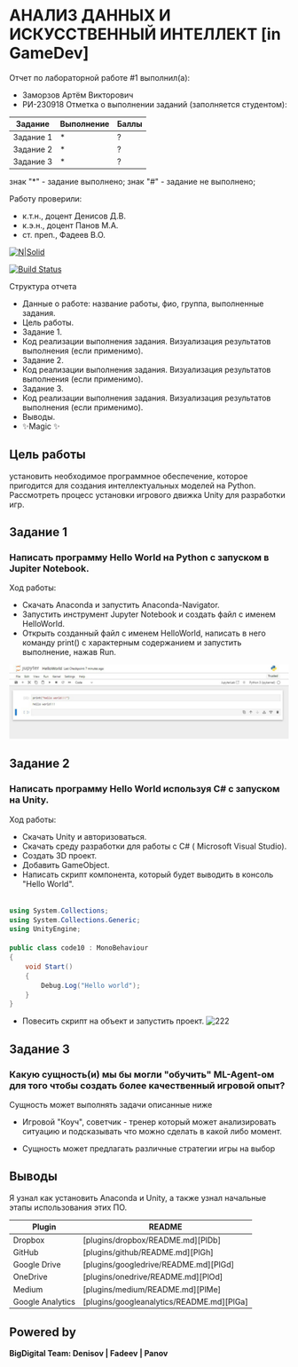 # АНАЛИЗ ДАННЫХ И ИСКУССТВЕННЫЙ ИНТЕЛЛЕКТ [in GameDev] 
Отчет по лабораторной работе #1 выполнил(а):
- Заморзов Артём Викторович
- РИ-230918
Отметка о выполнении заданий (заполняется студентом): 

| Задание | Выполнение | Баллы |
| ------ | ------ | ------ |
| Задание 1 | * | ? |
| Задание 2 | * | ? |
| Задание 3 | * | ? |

знак "*" - задание выполнено; знак "#" - задание не выполнено;

Работу проверили:
- к.т.н., доцент Денисов Д.В.
- к.э.н., доцент Панов М.А.
- ст. преп., Фадеев В.О.

[![N|Solid](https://cldup.com/dTxpPi9lDf.thumb.png)](https://nodesource.com/products/nsolid)

[![Build Status](https://travis-ci.org/joemccann/dillinger.svg?branch=master)](https://travis-ci.org/joemccann/dillinger)

Структура отчета

- Данные о работе: название работы, фио, группа, выполненные задания.
- Цель работы.
- Задание 1.
- Код реализации выполнения задания. Визуализация результатов выполнения (если применимо).
- Задание 2.
- Код реализации выполнения задания. Визуализация результатов выполнения (если применимо).
- Задание 3.
- Код реализации выполнения задания. Визуализация результатов выполнения (если применимо).
- Выводы.
- ✨Magic ✨

## Цель работы
установить необходимое программное обеспечение, которое пригодится для создания интеллектуальных моделей на Python. Рассмотреть процесс установки игрового движка Unity для разработки игр.

## Задание 1
### Написать программу Hello World на Python с запуском в Jupiter Notebook.
Ход работы:
- Скачать Anaconda и запустить Anaconda-Navigator.
- Запустить инструмент Jupyter Notebook и создать файл с именем HelloWorld.
- Открыть созданный файл с именем HelloWorld, написать в него команду print() с характерным содержанием и запустить выполнение, нажав Run.



![111](https://github.com/shadesixsix/WSS/blob/main/11.jpg)

## Задание 2
### Написать программу Hello World используя C# с запуском на Unity.
Ход работы:
- Скачать Unity и авторизоваться.
- Скачать среду разработки для работы с C# ( Microsoft Visual Studio).
- Создать 3D проект.
- Добавить GameObject.
- Написать скрипт компонента, который будет выводить в консоль "Hello World".

```C#

using System.Collections;
using System.Collections.Generic;
using UnityEngine;

public class code10 : MonoBehaviour 
{
    void Start()
    {
        Debug.Log("Hello world");
    }
}


```
- Повесить скрипт на объект и запустить проект.
  ![222](https://github.com/sssfgggm/wss/blob/main/в2.jpg)



## Задание 3
### Какую сущность(и) мы бы могли "обучить" ML-Agent-ом для того чтобы создать более качественный игровой опыт?

Сущность может выполнять задачи описанные ниже

- Игровой "Коуч", советчик - тренер который может анализировать ситуацию и подсказывать что можно сделать в какой либо момент.

- Сущность может предлагать различные стратегии игры на выбор
## Выводы

Я узнал как установить Anaconda и Unity, а также узнал начальные этапы использования этих ПО.

| Plugin | README |
| ------ | ------ |
| Dropbox | [plugins/dropbox/README.md][PlDb] |
| GitHub | [plugins/github/README.md][PlGh] |
| Google Drive | [plugins/googledrive/README.md][PlGd] |
| OneDrive | [plugins/onedrive/README.md][PlOd] |
| Medium | [plugins/medium/README.md][PlMe] |
| Google Analytics | [plugins/googleanalytics/README.md][PlGa] |

## Powered by

**BigDigital Team: Denisov | Fadeev | Panov**
